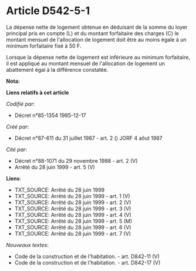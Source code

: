# Article D542-5-1

La dépense nette de logement obtenue en déduisant de la somme du loyer principal pris en compte (L) et du montant forfaitaire
des charges (C) le montant mensuel de l'allocation de logement doit être au moins égale à un minimum forfaitaire fixé à 50 F.

Lorsque la dépense nette de logement est inférieure au minimum forfaitaire, il est appliqué au montant mensuel de
l'allocation de logement un abattement égal à la différence constatée.

**Nota:**



**Liens relatifs à cet article**

_Codifié par_:

  - Décret n°85-1354 1985-12-17

_Créé par_:

  - Décret n°87-611 du 31 juillet 1987 - art. 2 () JORF 4 aôut 1987

_Cité par_:

  - Décret n°88-1071 du 29 novembre 1988 - art. 2 (V)
  - Arrêté du 28 juin 1999 - art. 5 (V)

**Liens**:

  - TXT_SOURCE: Arrêté du 28 juin 1999
  - TXT_SOURCE: Arrêté du 28 juin 1999 - art. 1 (V)
  - TXT_SOURCE: Arrêté du 28 juin 1999 - art. 2 (V)
  - TXT_SOURCE: Arrêté du 28 juin 1999 - art. 3 (V)
  - TXT_SOURCE: Arrêté du 28 juin 1999 - art. 4 (V)
  - TXT_SOURCE: Arrêté du 28 juin 1999 - art. 5 (M)
  - TXT_SOURCE: Arrêté du 28 juin 1999 - art. 6 (V)
  - TXT_SOURCE: Arrêté du 28 juin 1999 - art. 7 (V)

_Nouveaux textes_:

  - Code de la construction et de l'habitation. - art. D842-11 (V)
  - Code de la construction et de l'habitation. - art. D842-17 (V)
